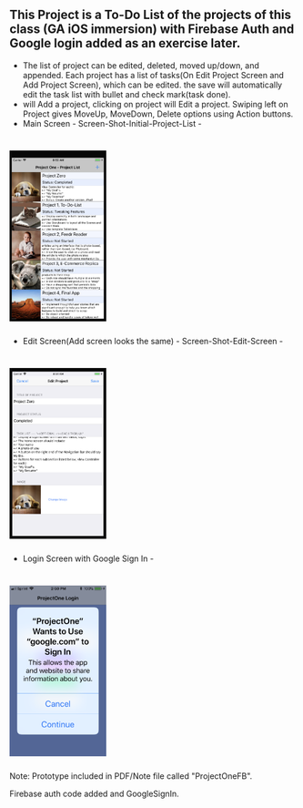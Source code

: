 ## This Project is a To-Do List of the projects of this class (GA iOS immersion) with Firebase Auth and Google login added as an exercise later.
- The list of project can be edited, deleted, moved up/down, and appended. Each project has a list of tasks(On Edit Project Screen and Add Project Screen), which can be edited. the save will automatically edit the task list with bullet and check mark(task done).
- will Add a project, clicking on project will Edit a project.
Swiping left on Project gives MoveUp, MoveDown, Delete options using Action buttons.
- Main Screen - Screen-Shot-Initial-Project-List -
# <img src="Screen-Shot-Initial-Project-List.png" width="170" height="300" />

- Edit Screen(Add screen looks the same) - Screen-Shot-Edit-Screen -
# <img src="Screen-Shot-Edit-Screen.png" width="170" height="300" />

- Login Screen with Google Sign In -
# <img src="AuthScreen.png" width="170" height="300" />

Note: Prototype included in PDF/Note file called "ProjectOneFB".

Firebase auth code added and GoogleSignIn.
